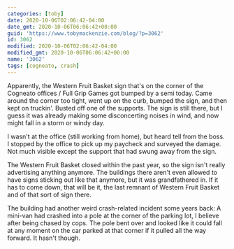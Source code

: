 ```yaml
---
categories: [toby]
date: 2020-10-06T02:06:42-04:00
date_gmt: 2020-10-06T06:06:42+00:00
guid: 'https://www.tobymackenzie.com/blog/?p=3062'
id: 3062
modified: 2020-10-06T02:06:42-04:00
modified_gmt: 2020-10-06T06:06:42+00:00
name: '3062'
tags: [cogneato, crash]
---
```


Apparently, the Western Fruit Basket sign that's on the corner of the Cogneato offices / Full Grip Games got bumped by a semi today.<!--more-->  Came around the corner too tight, went up on the curb, bumped the sign, and then kept on truckin'.  Busted off one of the supports.  The sign is still there, but I guess it was already making some disconcerting noises in wind, and now might fall in a storm or windy day.

I wasn't at the office (still working from home), but heard tell from the boss.  I stopped by the office to pick up my paycheck and surveyed the damage.  Not much visible except the support that had swung away from the sign.

The Western Fruit Basket closed within the past year, so the sign isn't really advertising anything anymore.  The buildings there aren't even allowed to have signs sticking out like that anymore, but it was grandfathered in.  If it has to come down, that will be it, the last remnant of Western Fruit Basket and of that sort of sign there.

The building had another weird crash-related incident some years back:  A mini-van had crashed into a pole at the corner of the parking lot, I believe after being chased by cops.  The pole bent over and looked like it could fall at any moment on the car parked at that corner if it pulled all the way forward.  It hasn't though.
